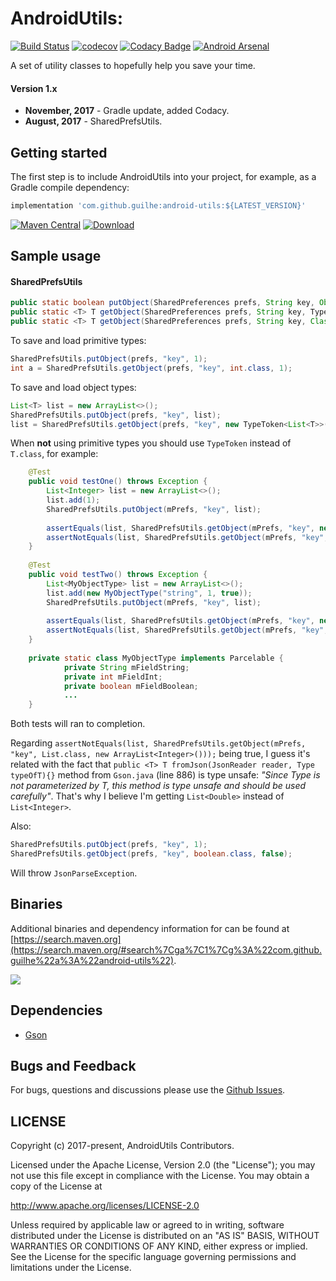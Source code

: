 # AndroidUtils:
[![Build Status](https://travis-ci.org/GuilhE/android-utils-lib.svg?branch=master)](https://travis-ci.org/GuilhE/android-utils-lib)  [![codecov](https://codecov.io/gh/GuilhE/android-utils-lib/branch/master/graph/badge.svg)](https://codecov.io/gh/GuilhE/android-utils-lib)  [![Codacy Badge](https://api.codacy.com/project/badge/Grade/9f39a3f9825745738946f3c11a97c3ed)](https://www.codacy.com/app/GuilhE/android-utils-lib?utm_source=github.com&amp;utm_medium=referral&amp;utm_content=GuilhE/android-utils-lib&amp;utm_campaign=Badge_Grade)  [![Android Arsenal](https://img.shields.io/badge/Android%20Arsenal-android--utils--lib-brightgreen.svg?style=flat)](https://android-arsenal.com/details/1/6114)

A set of utility classes to hopefully help you save your time. 

#### Version 1.x
  - **November, 2017**  - Gradle update, added Codacy.
  - **August, 2017**    - SharedPrefsUtils.


## Getting started

The first step is to include AndroidUtils into your project, for example, as a Gradle compile dependency:

```groovy
implementation 'com.github.guilhe:android-utils:${LATEST_VERSION}'
```
[![Maven Central](https://maven-badges.herokuapp.com/maven-central/com.github.guilhe/android-utils/badge.svg)](https://search.maven.org/#search%7Cga%7C1%7Cg%3A%22com.github.guilhe%22a%3A%22android-utils%22)  [ ![Download](https://api.bintray.com/packages/gdelgado/android/android-utils/images/download.svg) ](https://bintray.com/gdelgado/android/android-utils/_latestVersion)
## Sample usage

#### SharedPrefsUtils

```java
public static boolean putObject(SharedPreferences prefs, String key, Object object) {}
public static <T> T getObject(SharedPreferences prefs, String key, TypeToken<T> type, T defaultValue) {}
public static <T> T getObject(SharedPreferences prefs, String key, Class<T> object, T defaultValue) {}
```

To save and load primitive types:
```java
SharedPrefsUtils.putObject(prefs, "key", 1);
int a = SharedPrefsUtils.getObject(prefs, "key", int.class, 1);
```

To save and load object types:
```java
List<T> list = new ArrayList<>();
SharedPrefsUtils.putObject(prefs, "key", list);
list = SharedPrefsUtils.getObject(prefs, "key", new TypeToken<List<T>>(){}, new ArrayList<T>()));
```

When __not__ using primitive types you should use `TypeToken` instead of `T.class`, for example:
```java
    @Test
    public void testOne() throws Exception {
        List<Integer> list = new ArrayList<>();
        list.add(1);
        SharedPrefsUtils.putObject(mPrefs, "key", list);
        
        assertEquals(list, SharedPrefsUtils.getObject(mPrefs, "key", new TypeToken<List<Integer>>(){}, new ArrayList<Integer>()));
        assertNotEquals(list, SharedPrefsUtils.getObject(mPrefs, "key", List.class, new ArrayList<Integer>()));
    }
    
    @Test
    public void testTwo() throws Exception {
        List<MyObjectType> list = new ArrayList<>();
        list.add(new MyObjectType("string", 1, true));
        SharedPrefsUtils.putObject(mPrefs, "key", list);
        
        assertEquals(list, SharedPrefsUtils.getObject(mPrefs, "key", new TypeToken<List<MyObjectType>>() {}, new ArrayList<MyObjectType>()));
        assertNotEquals(list, SharedPrefsUtils.getObject(mPrefs, "key", List.class, new ArrayList<MyObjectType>()));
    }
    
    private static class MyObjectType implements Parcelable {
            private String mFieldString;
            private int mFieldInt;
            private boolean mFieldBoolean;
            ...
    }
```
Both tests will ran to completion.

Regarding `assertNotEquals(list, SharedPrefsUtils.getObject(mPrefs, "key", List.class, new ArrayList<Integer>()));` being true, I guess it's related with the fact that `public <T> T fromJson(JsonReader reader, Type typeOfT){}` method from `Gson.java` (line 886) is type unsafe\:
 _"Since Type is not parameterized by T, this method is type unsafe and should be used carefully"_.
 That's why I believe I'm getting `List<Double>` instead of `List<Integer>`.

Also:
```java
SharedPrefsUtils.putObject(prefs, "key", 1);
SharedPrefsUtils.getObject(prefs, "key", boolean.class, false);
```

Will throw `JsonParseException`.


## Binaries

Additional binaries and dependency information for can be found at [https://search.maven.org](https://search.maven.org/#search%7Cga%7C1%7Cg%3A%22com.github.guilhe%22a%3A%22android-utils%22).

<a href='https://bintray.com/gdelgado/android/android-utils?source=watch' alt='Get automatic notifications about new "android-utils" versions'><img src='https://www.bintray.com/docs/images/bintray_badge_bw.png'></a>

## Dependencies

- [Gson](https://github.com/google/gson)

## Bugs and Feedback

For bugs, questions and discussions please use the [Github Issues](https://github.com/GuilhE/android-utils-lib/issues).

 
## LICENSE

Copyright (c) 2017-present, AndroidUtils Contributors.

Licensed under the Apache License, Version 2.0 (the "License");
you may not use this file except in compliance with the License.
You may obtain a copy of the License at

<http://www.apache.org/licenses/LICENSE-2.0>

Unless required by applicable law or agreed to in writing, software
distributed under the License is distributed on an "AS IS" BASIS,
WITHOUT WARRANTIES OR CONDITIONS OF ANY KIND, either express or implied.
See the License for the specific language governing permissions and
limitations under the License.
